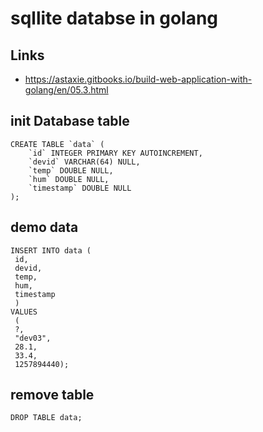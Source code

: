 # sqllite databse in golang

## Links
- https://astaxie.gitbooks.io/build-web-application-with-golang/en/05.3.html


## init Database table
~~~
CREATE TABLE `data` (
    `id` INTEGER PRIMARY KEY AUTOINCREMENT,
    `devid` VARCHAR(64) NULL,
    `temp` DOUBLE NULL,
    `hum` DOUBLE NULL,
    `timestamp` DOUBLE NULL
);
~~~

## demo data
~~~
INSERT INTO data (
 id,
 devid,
 temp,
 hum,
 timestamp
 )
VALUES
 (
 ?,
 "dev03",
 28.1,
 33.4,
 1257894440);
~~~

## remove table
~~~
DROP TABLE data;
~~~
